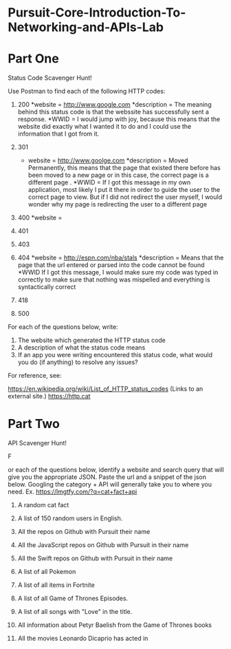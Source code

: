 # Pursuit-Core-Introduction-To-Networking-and-APIs-Lab

# Part One

Status Code Scavenger Hunt!

Use Postman to find each of the following HTTP codes:


1. 200
	*website = http://www.google.com
	*description = The meaning behind this status code is that the webssite has successfully sent a response.
	*WWID = I would jump with joy, because this means that the website did exactly what I wanted it to do and I could use the information that I got from it. 

1. 301
	* website = http://www.goolge.com
	*description = Moved Permanently, this means that the page that existed there before has been moved to a new page or in this case, the correct page is a different page .
	*WWID = If I got this message in my own application, most likely I put it there in order to guide the user to the correct page to view. But if I did not redirect the user myself, I would wonder why my page is redirecting the user to a different page

1. 400
	*website = 
1. 401
1. 403
1. 404
	*website = http://espn.com/nba/stals
	*description = Means that the page that the url entered or parsed into the code cannot be found
	*WWID If I got this message, I would make sure my code was typed in correctly to make sure that nothing was mispelled and everything is syntactically correct

1. 418
1. 500


For each of the questions below, write:

1. The website which generated the HTTP status code
2. A description of what the status code means
3. If an app you were writing encountered this status code, what would you do (if anything) to resolve any issues?


For reference, see:

https://en.wikipedia.org/wiki/List_of_HTTP_status_codes (Links to an external site.)
https://http.cat


# Part Two

API Scavenger Hunt!

F









or each of the questions below, identify a website and search query that will give you the appropriate JSON.  Paste the url and a snippet of the json below.  Googling the category + API will generally take you to where you need.  Ex. https://lmgtfy.com/?q=cat+fact+api

1. A random cat fact

1. A list of 150 random users in English.
1. All the repos on Github with Pursuit their name
1. All the JavaScript repos on Github with Pursuit in their name
1. All the Swift repos on Github with Pursuit in their name
1. A list of all Pokemon
1. A list of all items in Fortnite
1. A list of all Game of Thrones Episodes.
1. A list of all songs with "Love" in the title.
1. All information about Petyr Baelish from the Game of Thrones books
1. All the movies Leonardo Dicaprio has acted in
